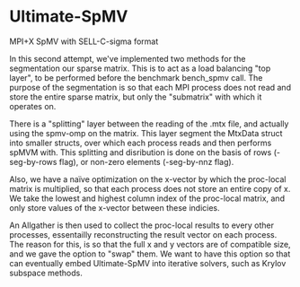 # Ultimate-SpMV
MPI+X SpMV with SELL-C-sigma format

In this second attempt, we've implemented two methods for the segmentation our sparse matrix. This is to act as a load balancing "top layer", to be performed before the benchmark bench_spmv call. The purpose of the segmentation is so that each MPI process does not read and store the entire sparse matrix, but only the "submatrix" with which it operates on.

There is a "splitting" layer between the reading of the .mtx file, and actually using the spmv-omp on the matrix. This layer segment the MtxData struct into smaller structs, over which each process reads and then performs spMVM with. This splitting and disribution is done on the basis of rows (-seg-by-rows flag), or non-zero elements (-seg-by-nnz flag).

Also, we have a naïve optimization on the x-vector by which the proc-local matrix is multiplied, so that each process does not store an entire copy of x. We take the lowest and highest column index of the proc-local matrix, and only store values of the x-vector between these indicies.

An Allgather is then used to collect the proc-local results to every other processes, essentailly reconstructing the result vector on each process. The reason for this, is so that the full x and y vectors are of compatible size, and we gave the option to "swap" them. We want to have this option so that can eventually embed Ultimate-SpMV into iterative solvers, such as Krylov subspace methods.